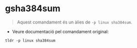 # gsha384sum

> Aquest comandament és un àlies de `-p linux sha384sum`.

- Veure documentació pel comandament original:

`tldr -p linux sha384sum`
